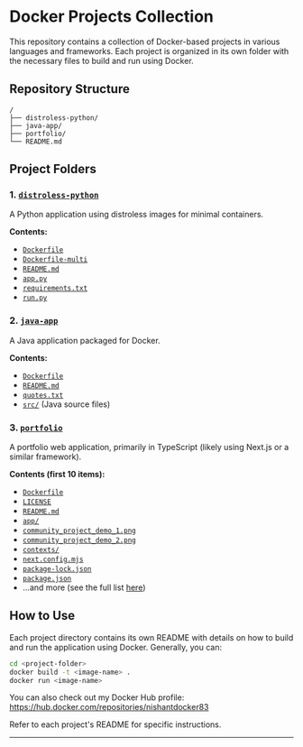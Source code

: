 # Docker Projects Collection

This repository contains a collection of Docker-based projects in various languages and frameworks. Each project is organized in its own folder with the necessary files to build and run using Docker.

## Repository Structure

```
/
├── distroless-python/
├── java-app/
├── portfolio/
└── README.md
```

## Project Folders

### 1. [`distroless-python`](https://github.com/83nishant/Docker/tree/main/distroless-python)

A Python application using distroless images for minimal containers.

**Contents:**
- [`Dockerfile`](https://github.com/83nishant/Docker/blob/main/distroless-python/Dockerfile)
- [`Dockerfile-multi`](https://github.com/83nishant/Docker/blob/main/distroless-python/Dockerfile-multi)
- [`README.md`](https://github.com/83nishant/Docker/blob/main/distroless-python/README.md)
- [`app.py`](https://github.com/83nishant/Docker/blob/main/distroless-python/app.py)
- [`requirements.txt`](https://github.com/83nishant/Docker/blob/main/distroless-python/requirements.txt)
- [`run.py`](https://github.com/83nishant/Docker/blob/main/distroless-python/run.py)

### 2. [`java-app`](https://github.com/83nishant/Docker/tree/main/java-app)

A Java application packaged for Docker.

**Contents:**
- [`Dockerfile`](https://github.com/83nishant/Docker/blob/main/java-app/Dockerfile)
- [`README.md`](https://github.com/83nishant/Docker/blob/main/java-app/README.md)
- [`quotes.txt`](https://github.com/83nishant/Docker/blob/main/java-app/quotes.txt)
- [`src/`](https://github.com/83nishant/Docker/tree/main/java-app/src) (Java source files)

### 3. [`portfolio`](https://github.com/83nishant/Docker/tree/main/portfolio)

A portfolio web application, primarily in TypeScript (likely using Next.js or a similar framework).

**Contents (first 10 items):**
- [`Dockerfile`](https://github.com/83nishant/Docker/blob/main/portfolio/Dockerfile)
- [`LICENSE`](https://github.com/83nishant/Docker/blob/main/portfolio/LICENSE)
- [`README.md`](https://github.com/83nishant/Docker/blob/main/portfolio/README.md)
- [`app/`](https://github.com/83nishant/Docker/tree/main/portfolio/app)
- [`community_project_demo_1.png`](https://github.com/83nishant/Docker/blob/main/portfolio/community_project_demo_1.png)
- [`community_project_demo_2.png`](https://github.com/83nishant/Docker/blob/main/portfolio/community_project_demo_2.png)
- [`contexts/`](https://github.com/83nishant/Docker/tree/main/portfolio/contexts)
- [`next.config.mjs`](https://github.com/83nishant/Docker/blob/main/portfolio/next.config.mjs)
- [`package-lock.json`](https://github.com/83nishant/Docker/blob/main/portfolio/package-lock.json)
- [`package.json`](https://github.com/83nishant/Docker/blob/main/portfolio/package.json)
- ...and more (see the full list [here](https://github.com/83nishant/Docker/contents/portfolio?ref=main))

## How to Use

Each project directory contains its own README with details on how to build and run the application using Docker. Generally, you can:

```sh
cd <project-folder>
docker build -t <image-name> .
docker run <image-name>
```
You can also check out my Docker Hub profile: https://hub.docker.com/repositories/nishantdocker83

Refer to each project's README for specific instructions.

---
